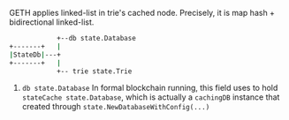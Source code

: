 GETH applies linked-list in trie's cached node. Precisely, it is map hash + bidirectional linked-list.

```sh
            +--db state.Database 
+-------+   |
|StateDb|---+
+-------+   |
            +-- trie state.Trie
```

1) `db state.Database` In formal blockchain running, this field uses to hold `stateCache state.Database`, which is actually a `cachingDB` instance that created through `state.NewDatabaseWithConfig(...)`
